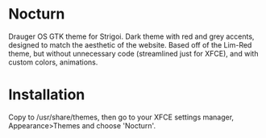 # Nocturn
Drauger OS GTK theme for Strigoi.
Dark theme with red and grey accents, designed to match the aesthetic of the website. 
Based off of the Lim-Red theme, but without unnecessary code (streamlined just for XFCE), and with custom colors, animations. 

# Installation
Copy to /usr/share/themes, then go to your XFCE settings manager, Appearance>Themes and choose 'Nocturn'. 
